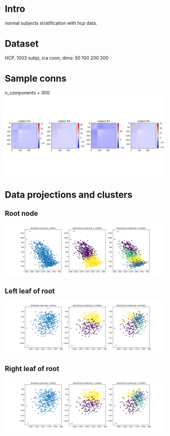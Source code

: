 # Intro
normal subjects stratification with hcp data.

# Dataset 
HCP, 1003 subjs, ica conn, dims: 50 100 200 300 

# Sample conns
n_components = 300
![alt text](https://github.com/kli30/hierarchy/blob/master/conn_samples_4subjs_net300.png)

# Data projections and clusters
## Root node
![alt text](https://github.com/kli30/hierarchy/blob/master/cmp_subj_root.png)
## Left leaf of root
![alt text](https://github.com/kli30/hierarchy/blob/master/cmp_subj_00.png)
## Right leaf of root
![alt text](https://github.com/kli30/hierarchy/blob/master/cmp_subj_00.png)
